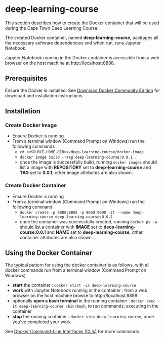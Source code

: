 # deep-learning-course
This section describes how to create the Docker container that will be used during the Cape Town Deep Learning Course.

The created Docker container, named **deep-learning-course**, packages all the necessary software dependencies and when run, runs Jupyter Notebook.

Jupyter Notebook running in the Docker container is accessible from a web browser on the host machine at http://localhost:8888.    

## Prerequisites
Ensure the Docker is installed.  See [Download Docker Community Edition]( https://www.docker.com/community-edition) for download and installation instructions.

## Installation

### Create Docker Image
* Ensure Docker is running
* From a terminal window (Command Prompt on Windows) run the following commands
  * `cd <<SOURCE-HOME-DIR>>/deep-learning-course/docker-image`
  * `docker image build --tag deep-learning-course:0.0.1 .`
  * once the image is successfully build, running `docker images` should list a image with **REPOSITORY** set to **deep-learning-course** and **TAG** set to **0.0.1**, other image attributes are also shown.

### Create Docker Container
* Ensure Docker is running
* From a terminal window (Command Prompt on Windows) run the following command
  * `docker create -p 8888:8888 -p 9000:9000 -it --name deep-learning-course deep-learning-course:0.0.1`
  * once the container was successfully created, running `docker ps -a` should list a container with **IMAGE** set to **deep-learning-course:0.0.1** and **NAME** set to **deep-learning-course**, other container attributes are also shown.

## Using the Docker Container
The typical pattern for using the docker container is as follows, with all docker commands run from a terminal window (Command Prompt on Windows)

* **start** the container : `docker start -ia deep-learning-course`
* **work** with Jupyter Notebook running in the container : from a web browser on the host machine browse to http://localhost:8888
* optionally **open a bash terminal** in the running container : `docker exec -it deep-learning-course /bin/bash`, to run commands, executing in the container
* **stop** the running container : `docker stop deep-learning-course`, once you've completed your work  

See [Docker Command-Line Interfaces (CLIs)](https://docs.docker.com/engine/reference/commandline/docker/) for more commands

 






